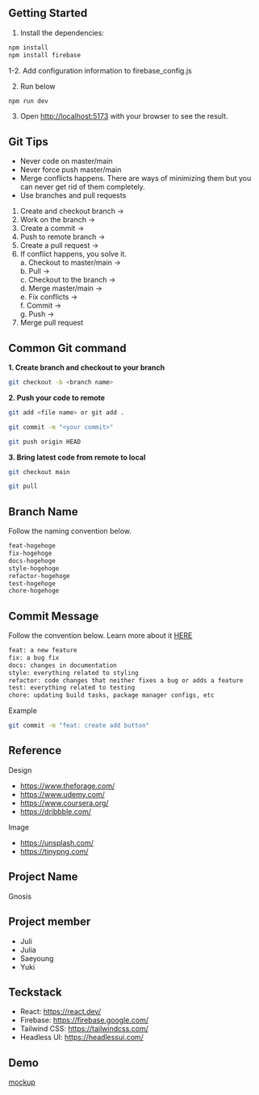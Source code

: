 ## Getting Started

1. Install the dependencies:

```bash
npm install
npm install firebase
```

1-2. Add configuration information to firebase_config.js

2. Run below

```bash
npm run dev
```

3. Open [http://localhost:5173](http://localhost:5173) with your browser to see the result.

## Git Tips

- Never code on master/main
- Never force push master/main
- Merge conflicts happens. There are ways of minimizing them but you can never get rid of them completely.
- Use branches and pull requests

1. Create and checkout branch ->
2. Work on the branch ->
3. Create a commit ->
4. Push to remote branch ->
5. Create a pull request ->
6. If conflict happens, you solve it.  
   a. Checkout to master/main ->  
   b. Pull ->  
   c. Checkout to the branch ->  
   d. Merge master/main ->  
   e. Fix conflicts ->  
   f. Commit ->  
   g. Push ->
7. Merge pull request

## Common Git command

**1. Create branch and checkout to your branch**

```bash
git checkout -b <branch name>
```

**2. Push your code to remote**

```bash
git add <file name> or git add .
```

```bash
git commit -m "<your commit>"
```

```bash
git push origin HEAD
```

**3. Bring latest code from remote to local**

```bash
git checkout main
```

```bash
git pull
```

## Branch Name

Follow the naming convention below.

```bash
feat-hogehoge
fix-hogehoge
docs-hogehoge
style-hogehoge
refactor-hogehoge
test-hogehoge
chore-hogehoge
```

## Commit Message

Follow the convention below. Learn more about it [HERE](https://dev.to/chrissiemhrk/git-commit-message-5e21)

```bash
feat: a new feature
fix: a bug fix
docs: changes in documentation
style: everything related to styling
refactor: code changes that neither fixes a bug or adds a feature
test: everything related to testing
chore: updating build tasks, package manager configs, etc
```

Example

```bash
git commit -m "feat: create add button"
```

## Reference

Design

- https://www.theforage.com/
- https://www.udemy.com/
- https://www.coursera.org/
- https://dribbble.com/

Image

- https://unsplash.com/
- https://tinypng.com/

## Project Name

Gnosis

## Project member

- Juli
- Julia
- Saeyoung
- Yuki

## Teckstack

- React: https://react.dev/
- Firebase: https://firebase.google.com/
- Tailwind CSS: https://tailwindcss.com/
- Headless UI: https://headlessui.com/

## Demo

[mockup](https://www.figma.com/file/OZLun97fHmAdQcCCNmEq9Q/Gnosis?type=design&node-id=0-1&mode=design&t=sNeliUZXrAPOASlF-0)
